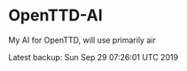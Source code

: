 # OpenTTD-AI
My AI for OpenTTD, will use primarily air

Latest backup: Sun Sep 29 07:26:01 UTC 2019
